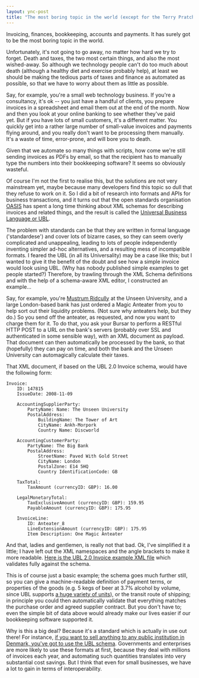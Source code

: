 ```yaml
---
layout: ync-post
title: "The most boring topic in the world (except for the Terry Pratchett references)"
---
```


Invoicing, finances, bookkeeping, accounts and payments. It has surely got to be the most boring
topic in the world.

Unfortunately, it's not going to go away, no matter how hard we try to forget.
Death and taxes, the two most certain things, and also the most wished-away. So although we
technology people can't do too much about death (although a healthy diet and exercise probably
help), at least we should be making the tedious parts of taxes and finance as automated as possible,
so that we have to worry about them as little as possible.

Say, for example, you're a small web
technology business. If you're a consultancy, it's ok -- you just have a handful of clients, you
prepare invoices in a spreadsheet and email them out at the end of the month. Now and then you look
at your online banking to see whether they've paid yet. But if you have lots of small customers,
it's a different matter. You quickly get into a rather large number of small-value invoices and
payments flying around, and you really don't want to be processing them manually. It's a waste of
time, error-prone, and will bore you to death.

Given that we automate so many things with scripts,
how come we're still sending invoices as PDFs by email, so that the recipient has to manually type
the numbers into their bookkeeping software? It seems so obviously wasteful.

Of course I'm not the
first to realise this, but the solutions are not very mainstream yet, maybe because many developers
find this topic so dull that they refuse to work on it. So I did a bit of research into formats and
APIs for business transactions, and it turns out that the open standards organisation
[OASIS](http://www.oasis-open.org/) has spent a long time thinking about XML schemas for describing
invoices and related things, and the result is called the
[Universal Business Language or UBL](http://www.oasis-open.org/committees/ubl/).

The problem with
standards can be that they are written in formal language ('standardese') and cover lots of bizarre
cases, so they can seem overly complicated and unappealing, leading to lots of people independently
inventing simpler ad-hoc alternatives, and a resulting mess of incompatible formats. I feared the
UBL (in all its Universality) may be a case like this; but I wanted to give it the benefit of the
doubt and see how a simple invoice would look using UBL. (Why has nobody published simple examples
to get people started?) Therefore, by trawling through the XML Schema definitions and with the help
of a schema-aware XML editor, I constructed an example...

Say, for example, you're
[Mustrum Ridcully](http://wiki.lspace.org/wiki/Mustrum_Ridcully) at the Unseen University, and a
large London-based bank has just ordered a Magic Anteater from you to help sort out their liquidity
problems. (Not sure why anteaters help, but they do.) So you send off the anteater, as requested,
and now you want to charge them for it. To do that, you ask your Bursar to perform a RESTful HTTP
POST to a URL on the bank's servers (probably over SSL and authenticated in some sensible way), with
an XML document as payload. That document can then automatically be processed by the bank, so that
(hopefully) they can pay on time, and both the bank and the Unseen University can automagically
calculate their taxes.

That XML document, if based on the UBL 2.0 Invoice schema, would have the following form:

    Invoice:
        ID: 147815
        IssueDate: 2008-11-09

        AccountingSupplierParty:
            PartyName: Name: The Unseen University
            PostalAddress:
                BuildingName: The Tower of Art
                CityName: Ankh-Morpork
                Country Name: Discworld

        AccountingCustomerParty:
            PartyName: The Big Bank
            PostalAddress:
                StreetName: Paved With Gold Street
                CityName: London
                PostalZone: E14 5HQ
                Country IdentificationCode: GB

        TaxTotal:
            TaxAmount (currencyID: GBP): 16.00

        LegalMonetaryTotal:
            TaxExclusiveAmount (currencyID: GBP): 159.95
            PayableAmount (currencyID: GBP): 175.95

        InvoiceLine:
            ID: Anteater_8
            LineExtensionAmount (currencyID: GBP): 175.95
            Item Description: One Magic Anteater

And that, ladies and gentlemen, is really not that bad. Ok, I've simplified it a little;
I have left out the XML namespaces and the angle brackets to make it more readable.
[Here is the UBL 2.0 Invoice example XML file](/static/2008/11/invoice.xml)
which validates fully against the schema.

This is of course
just a basic example; the schema goes much further still, so you can give a machine-readable
definition of payment terms, or properties of the goods (e.g. 5 kegs of beer at 3.7% alcohol by
volume, since UBL supports
[a huge variety of units](http://twitter.com/martinkl/status/997815268)), or the transit route of
shipping; in principle you could then automatically validate that everything matches the purchase
order and agreed supplier contract. But you don't have to; even the simple bit of data above would
already make our lives easier if our bookkeeping software supported it.

Why is this a big deal?
Because it's a standard which is actually in use out there! For instance,
[if you want to sell anything to any public institution in Denmark, you've got to use the UBL schema](http://www.idealliance.org/proceedings/xtech05/papers/03-05-02/).
Governments and enterprises are more likely to use these formats at first, because they deal with millions of
invoices each year, and automating such quantities translates into very substantial cost savings.
But I think that even for small businesses, we have a lot to gain in terms of interoperability.
